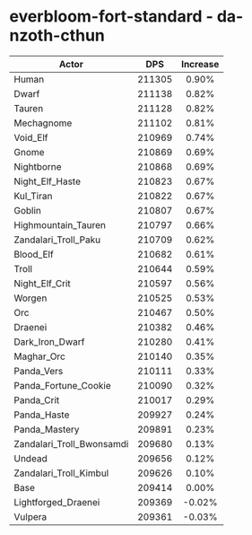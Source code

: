 # everbloom-fort-standard - da-nzoth-cthun
| Actor | DPS | Increase |
|---|:---:|:---:|
|Human|211305|0.90%|
|Dwarf|211138|0.82%|
|Tauren|211128|0.82%|
|Mechagnome|211102|0.81%|
|Void_Elf|210969|0.74%|
|Gnome|210869|0.69%|
|Nightborne|210868|0.69%|
|Night_Elf_Haste|210823|0.67%|
|Kul_Tiran|210822|0.67%|
|Goblin|210807|0.67%|
|Highmountain_Tauren|210797|0.66%|
|Zandalari_Troll_Paku|210709|0.62%|
|Blood_Elf|210682|0.61%|
|Troll|210644|0.59%|
|Night_Elf_Crit|210597|0.56%|
|Worgen|210525|0.53%|
|Orc|210467|0.50%|
|Draenei|210382|0.46%|
|Dark_Iron_Dwarf|210280|0.41%|
|Maghar_Orc|210140|0.35%|
|Panda_Vers|210111|0.33%|
|Panda_Fortune_Cookie|210090|0.32%|
|Panda_Crit|210017|0.29%|
|Panda_Haste|209927|0.24%|
|Panda_Mastery|209891|0.23%|
|Zandalari_Troll_Bwonsamdi|209680|0.13%|
|Undead|209656|0.12%|
|Zandalari_Troll_Kimbul|209626|0.10%|
|Base|209414|0.00%|
|Lightforged_Draenei|209369|-0.02%|
|Vulpera|209361|-0.03%|
